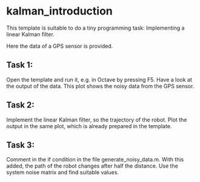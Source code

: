 # kalman_introduction

This template is suitable to do a tiny programming task: Implementing a linear Kalman filter. 

Here the data of a GPS sensor is provided. 



## Task 1: 
Open the template and run it, e.g. in Octave by pressing F5. Have a look at the output of the data. This plot shows the noisy data from the GPS sensor. 



## Task 2: 
Implement the linear Kalman filter, so the trajectory of the robot. Plot the output in the same plot, which is already prepared in the template. 


## Task 3: 
Comment in the if condition in the file generate_noisy_data.m. With this added, the path of the robot changes after half the distance. Use the system noise matrix and find suitable values. 



